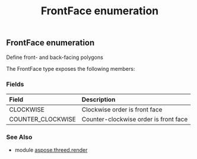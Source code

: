 ﻿---
title: FrontFace enumeration
second_title: Aspose.3D for Python via .NET API References
description: 
type: docs
weight: 450
url: /python-net/aspose.threed.render/frontface/
is_root: false
---

## FrontFace enumeration

Define front- and back-facing polygons



The FrontFace type exposes the following members:

### Fields
| Field | Description |
| :- | :- |
| CLOCKWISE | Clockwise order is front face |
| COUNTER_CLOCKWISE | Counter-clockwise order is front face |



### See Also
* module [aspose.threed.render](..)
